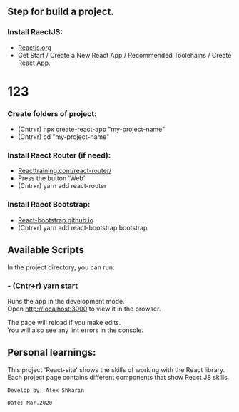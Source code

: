 ## Step for build a project.<br />
### Install RaectJS:
 - [Reactjs.org](https://Reactjs.org)
  - Get Start / Create a New React App / Recommended Toolehains / Create React App. <br />
  
  # 123

### Create folders of project:
- (Cntr+r) npx create-react-app "my-project-name"
- (Cntr+r) cd "my-project-name" <br />

### Install Raect Router (if need):
 - [Reacttraining.com/react-router/](https://Reacttraining.com/React-router/) 
 - Press the button 'Web'
 - (Cntr+r) yarn add react-router <br />

### Install Raect Bootstrap:
 - [React-bootstrap.github.io](https://react-bootstrap.github.io) 
 - (Cntr+r) yarn add react-bootstrap bootstrap <br />


## Available Scripts

In the project directory, you can run:

### - (Cntr+r) yarn start

Runs the app in the development mode.<br />
Open [http://localhost:3000](http://localhost:3000) to view it in the browser.

The page will reload if you make edits.<br />
You will also see any lint errors in the console.

## Personal learnings:

This project 'React-site' shows the skills of working with the React library.
Each project page contains different components that show React JS skills.

`Develop by: Alex Shkarin`

`Date: Mar.2020`
